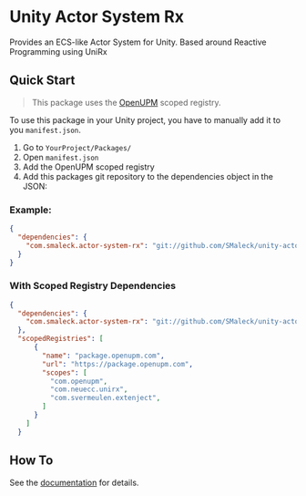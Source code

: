# Unity Actor System Rx
Provides an ECS-like Actor System for Unity. Based around Reactive Programming using UniRx

## Quick Start
> This package uses the [OpenUPM](https://openupm.com/) scoped registry.

To use this package in your Unity project, you have to manually add it to you `manifest.json`.

1. Go to `YourProject/Packages/`
2. Open `manifest.json`
3. Add the OpenUPM scoped registry
3. Add this packages git repository to the dependencies object in the JSON:

### Example:
```json
{
  "dependencies": {
    "com.smaleck.actor-system-rx": "git://github.com/SMaleck/unity-actor-system-rx.git#v0.3.0"
  }
}
```

### With Scoped Registry Dependencies
```json
{
  "dependencies": {
    "com.smaleck.actor-system-rx": "git://github.com/SMaleck/unity-actor-system.git#v1.0.0"
  },
  "scopedRegistries": [
      {
        "name": "package.openupm.com",
        "url": "https://package.openupm.com",
        "scopes": [
          "com.openupm",
          "com.neuecc.unirx",
          "com.svermeulen.extenject",
        ]
      }
    ]
  }
```

## How To
See the [documentation](./Documentation/ActorSystem.md) for details.